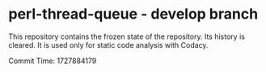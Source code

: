 # perl-thread-queue - develop branch

This repository contains the frozen state of the repository.
Its history is cleared. It is used only for static code
analysis with Codacy.

Commit Time: 1727884179